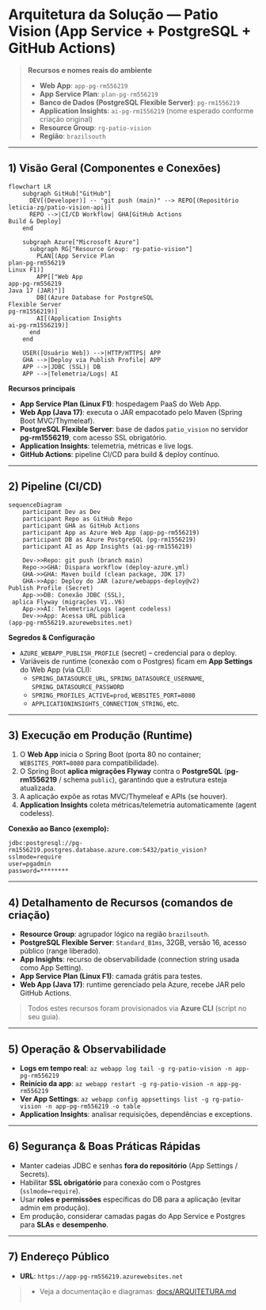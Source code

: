 # Arquitetura da Solução — Patio Vision (App Service + PostgreSQL + GitHub Actions)

> **Recursos e nomes reais do ambiente**
> - **Web App**: `app-pg-rm556219`
> - **App Service Plan**: `plan-pg-rm556219`
> - **Banco de Dados (PostgreSQL Flexible Server)**: `pg-rm1556219`
> - **Application Insights**: `ai-pg-rm1556219` (nome esperado conforme criação original)
> - **Resource Group**: `rg-patio-vision`
> - **Região**: `brazilsouth`

---

## 1) Visão Geral (Componentes e Conexões)

```mermaid
flowchart LR
    subgraph GitHub["GitHub"]
      DEV[(Developer)] -- "git push (main)" --> REPO[(Repositório
leticia-zg/patio-vision-api)]
      REPO -->|CI/CD Workflow| GHA[GitHub Actions
Build & Deploy]
    end

    subgraph Azure["Microsoft Azure"]
      subgraph RG["Resource Group: rg-patio-vision"]
        PLAN[(App Service Plan
plan-pg-rm556219
Linux F1)]
        APP[["Web App
app-pg-rm556219
Java 17 (JAR)"]]
        DB[(Azure Database for PostgreSQL
Flexible Server
pg-rm1556219)]
        AI[(Application Insights
ai-pg-rm1556219)]
      end
    end

    USER([Usuário Web]) -->|HTTP/HTTPS| APP
    GHA -->|Deploy via Publish Profile| APP
    APP -->|JDBC (SSL)| DB
    APP -->|Telemetria/Logs| AI
```

**Recursos principais**  
- **App Service Plan (Linux F1)**: hospedagem PaaS do Web App.
- **Web App (Java 17)**: executa o JAR empacotado pelo Maven (Spring Boot MVC/Thymeleaf).
- **PostgreSQL Flexible Server**: base de dados `patio_vision` no servidor **pg-rm1556219**, com acesso SSL obrigatório.
- **Application Insights**: telemetria, métricas e live logs.
- **GitHub Actions**: pipeline CI/CD para build & deploy contínuo.

---

## 2) Pipeline (CI/CD)

```mermaid
sequenceDiagram
    participant Dev as Dev
    participant Repo as GitHub Repo
    participant GHA as GitHub Actions
    participant App as Azure Web App (app-pg-rm556219)
    participant DB as Azure PostgreSQL (pg-rm1556219)
    participant AI as App Insights (ai-pg-rm1556219)

    Dev->>Repo: git push (branch main)
    Repo->>GHA: Dispara workflow (deploy-azure.yml)
    GHA->>GHA: Maven build (clean package, JDK 17)
    GHA->>App: Deploy do JAR (azure/webapps-deploy@v2)
Publish Profile (Secret)
    App->>DB: Conexão JDBC (SSL),
 aplica Flyway (migrações V1..V6)
    App->>AI: Telemetria/Logs (agent codeless)
    Dev->>App: Acessa URL pública
(app-pg-rm556219.azurewebsites.net)
```

**Segredos & Configuração**
- `AZURE_WEBAPP_PUBLISH_PROFILE` (secret) – credencial para o deploy.
- Variáveis de runtime (conexão com o Postgres) ficam em **App Settings** do Web App (via CLI):
  - `SPRING_DATASOURCE_URL`, `SPRING_DATASOURCE_USERNAME`, `SPRING_DATASOURCE_PASSWORD`
  - `SPRING_PROFILES_ACTIVE=prod`, `WEBSITES_PORT=8080`
  - `APPLICATIONINSIGHTS_CONNECTION_STRING`, etc.

---

## 3) Execução em Produção (Runtime)

1. O **Web App** inicia o Spring Boot (porta 80 no container; `WEBSITES_PORT=8080` para compatibilidade).
2. O Spring Boot **aplica migrações Flyway** contra o **PostgreSQL** (**pg-rm1556219** / schema `public`), garantindo que a estrutura esteja atualizada.
3. A aplicação expõe as rotas MVC/Thymeleaf e APIs (se houver).
4. **Application Insights** coleta métricas/telemetria automaticamente (agent codeless).

**Conexão ao Banco (exemplo):**
```
jdbc:postgresql://pg-rm1556219.postgres.database.azure.com:5432/patio_vision?sslmode=require
user=pgadmin
password=********
```

---

## 4) Detalhamento de Recursos (comandos de criação)

- **Resource Group**: agrupador lógico na região `brazilsouth`.
- **PostgreSQL Flexible Server**: `Standard_B1ms`, 32GB, versão 16, acesso público (range liberado).
- **App Insights**: recurso de observabilidade (connection string usada como App Setting).
- **App Service Plan (Linux F1)**: camada grátis para testes.
- **Web App (Java 17)**: runtime gerenciado pela Azure, recebe JAR pelo GitHub Actions.

> Todos estes recursos foram provisionados via **Azure CLI** (script no seu guia).

---

## 5) Operação & Observabilidade

- **Logs em tempo real**: `az webapp log tail -g rg-patio-vision -n app-pg-rm556219`
- **Reinício da app**: `az webapp restart -g rg-patio-vision -n app-pg-rm556219`
- **Ver App Settings**: `az webapp config appsettings list -g rg-patio-vision -n app-pg-rm556219 -o table`
- **Application Insights**: analisar requisições, dependências e exceptions.

---

## 6) Segurança & Boas Práticas Rápidas

- Manter cadeias JDBC e senhas **fora do repositório** (App Settings / Secrets).
- Habilitar **SSL obrigatório** para conexão com o Postgres (`sslmode=require`).
- Usar **roles e permissões** específicas do DB para a aplicação (evitar admin em produção).
- Em produção, considerar camadas pagas do App Service e Postgres para **SLAs** e **desempenho**.

---

## 7) Endereço Público

- **URL**: `https://app-pg-rm556219.azurewebsites.net`
> - Veja a documentação e diagramas: [docs/ARQUITETURA.md](./docs/ARQUITETURA.md)
> ```
